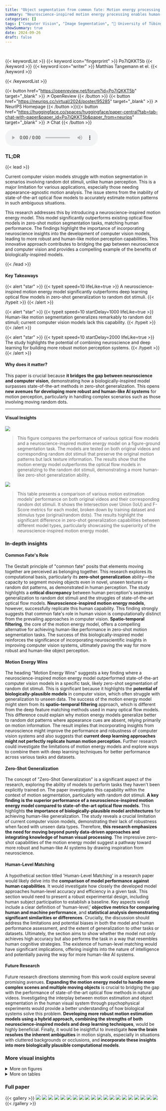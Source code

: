 ```yaml
---
title: "Object segmentation from common fate: Motion energy processing enables human-like zero-shot generalization to random dot stimuli"
summary: "Neuroscience-inspired motion energy processing enables human-like zero-shot generalization in figure-ground segmentation, outperforming deep learning models on random dot stimuli."
categories: []
tags: ["Computer Vision", "Image Segmentation", "🏢 University of Tübingen",]
showSummary: true
date: 2024-09-26
draft: false
---
```


<br>

{{< keywordList >}}
{{< keyword icon="fingerprint" >}} Po7iQKKT5b {{< /keyword >}}
{{< keyword icon="writer" >}} Matthias Tangemann et el. {{< /keyword >}}
 
{{< /keywordList >}}

{{< button href="https://openreview.net/forum?id=Po7iQKKT5b" target="_blank" >}}
↗ OpenReview
{{< /button >}}
{{< button href="https://neurips.cc/virtual/2024/poster/95285" target="_blank" >}}
↗ NeurIPS Homepage
{{< /button >}}{{< button href="https://huggingface.co/spaces/huggingface/paper-central?tab=tab-chat-with-paper&paper_id=Po7iQKKT5b&paper_from=neurips" target="_blank" >}}
↗ Chat
{{< /button >}}



<audio controls>
    <source src="https://ai-paper-reviewer.com/Po7iQKKT5b/podcast.wav" type="audio/wav">
    Your browser does not support the audio element.
</audio>


### TL;DR


{{< lead >}}

Current computer vision models struggle with motion segmentation in scenarios involving random dot stimuli, unlike human perception.  This is a major limitation for various applications, especially those needing appearance-agnostic motion analysis. The issue stems from the inability of state-of-the-art optical flow models to accurately estimate motion patterns in such ambiguous situations.

This research addresses this by introducing a neuroscience-inspired motion energy model.  This model significantly outperforms existing optical flow models in zero-shot motion segmentation tasks, matching human performance. The findings highlight the importance of incorporating neuroscience insights into the development of computer vision models, leading to more robust and human-like motion perception capabilities. This innovative approach contributes to bridging the gap between neuroscience and computer vision and provides a compelling example of the benefits of biologically-inspired models.

{{< /lead >}}


#### Key Takeaways

{{< alert "star" >}}
{{< typeit speed=10 lifeLike=true >}} A neuroscience-inspired motion energy model significantly outperforms deep learning optical flow models in zero-shot generalization to random dot stimuli. {{< /typeit >}}
{{< /alert >}}

{{< alert "star" >}}
{{< typeit speed=10 startDelay=1000 lifeLike=true >}} Human-like motion segmentation generalizes remarkably to random dot stimuli; current computer vision models lack this capability. {{< /typeit >}}
{{< /alert >}}

{{< alert "star" >}}
{{< typeit speed=10 startDelay=2000 lifeLike=true >}} The study highlights the potential of combining neuroscience and deep learning for building more robust motion perception systems. {{< /typeit >}}
{{< /alert >}}

#### Why does it matter?
This paper is crucial because **it bridges the gap between neuroscience and computer vision**, demonstrating how a biologically-inspired model surpasses state-of-the-art methods in zero-shot generalization. This opens **new avenues for developing more robust and human-like AI systems** for motion perception, particularly in handling complex scenarios such as those involving moving random dots.

------
#### Visual Insights



![](https://ai-paper-reviewer.com/Po7iQKKT5b/figures_1_1.jpg)

> This figure compares the performance of various optical flow models and a neuroscience-inspired motion energy model on a figure-ground segmentation task.  The models are tested on both original videos and corresponding random dot stimuli that preserve the original motion patterns but lack texture information. The results show that the motion energy model outperforms the optical flow models in generalizing to the random dot stimuli, demonstrating a more human-like zero-shot generalization ability.





![](https://ai-paper-reviewer.com/Po7iQKKT5b/tables_5_1.jpg)

> This table presents a comparison of various motion estimation models' performance on both original videos and their corresponding random dot stimuli.  It shows the Intersection over Union (IoU) and F-Score metrics for each model, broken down by training dataset and stimulus type (original/random dots). The results highlight the significant difference in zero-shot generalization capabilities between different model types, particularly showcasing the superiority of the neuroscience-inspired motion energy model.





### In-depth insights


#### Common Fate's Role
The Gestalt principle of "common fate" posits that elements moving together are perceived as belonging together. This research explores its computational basis, particularly its **zero-shot generalization** ability—the capacity to segment moving objects even in novel, unseen textures or random dot patterns, as demonstrated in human perception.  The study highlights a **critical discrepancy** between human perception's seamless generalization to random dot stimuli and the struggles of state-of-the-art optical flow models.  **Neuroscience-inspired motion energy models**, however, successfully replicate this human capability. This finding strongly suggests that common fate's role in human vision is computationally distinct from the prevailing approaches in computer vision.  **Spatio-temporal filtering**, the core of the motion energy model, offers a compelling alternative for achieving human-like performance in zero-shot motion segmentation tasks. The success of this biologically-inspired model reinforces the significance of incorporating neuroscientific insights in improving computer vision systems, ultimately paving the way for more robust and human-like object perception.

#### Motion Energy Wins
The heading "Motion Energy Wins" suggests a key finding where a neuroscience-inspired motion energy model outperformed state-of-the-art computer vision models in a specific task, likely zero-shot segmentation of random dot stimuli. This is significant because it highlights the **potential of biologically-plausible models** in computer vision, which often struggle with generalization to unseen data. The success of the motion energy model might stem from its **spatio-temporal filtering** approach, which is different from the deep feature matching methods used in many optical flow models. This difference could explain why motion energy models generalize better to random dot patterns where appearance cues are absent, relying primarily on motion information.  The result implies that incorporating insights from neuroscience might improve the performance and robustness of computer vision systems and also suggests that **current deep learning approaches might not perfectly replicate human motion perception.** Further research could investigate the limitations of motion energy models and explore ways to combine them with deep learning techniques for better performance across various tasks and datasets.

#### Zero-Shot Generalization
The concept of "Zero-Shot Generalization" is a significant aspect of the research, exploring the ability of models to perform tasks they haven't been explicitly trained on.  The paper investigates this capability within the context of motion segmentation, particularly with random dot stimuli.  **A key finding is the superior performance of a neuroscience-inspired motion energy model compared to state-of-the-art optical flow models**. This highlights **the importance of biologically-plausible model architectures** for achieving human-like generalization.  The study reveals a crucial limitation of current computer vision models, demonstrating their lack of robustness when faced with unseen data types.  Therefore,  **this research emphasizes the need for moving beyond purely data-driven approaches and integrating knowledge of human visual processing**.  The impressive zero-shot capabilities of the motion energy model suggest a pathway toward more robust and human-like AI systems by drawing inspiration from neuroscience.

#### Human-Level Matching
A hypothetical section titled 'Human-Level Matching' in a research paper would likely delve into the **comparison of model performance against human capabilities**.  It would investigate how closely the developed model approaches human-level accuracy and efficiency in a given task. This section would need to present a robust experimental design, including human subject participation to establish a baseline.  Key aspects would include a clear definition of 'human-level,'  **objective metrics for comparing human and machine performance**, and **statistical analysis demonstrating significant similarities or differences**.  Crucially, the discussion should address the limitations and potential biases in both the model and human performance assessment, and the extent of generalization to other tasks or datasets.  Ultimately, the section aims to show whether the model not only achieves high accuracy but also performs the task in a way that resembles human cognitive strategies.  The existence of human-level matching would have significant implications, offering insights into the nature of intelligence and potentially paving the way for more human-like AI systems.

#### Future Research
Future research directions stemming from this work could explore several promising avenues.  **Expanding the motion energy model to handle more complex scenes and multiple moving objects** is crucial to bridging the gap with the performance of state-of-the-art optical flow methods in natural videos. Investigating the interplay between motion estimation and object segmentation in the human visual system through psychophysical experiments would provide a better understanding of how biological systems solve this problem.  **Developing more robust motion estimation models using a hybrid approach, combining the strengths of both neuroscience-inspired models and deep learning techniques**, would be highly beneficial.  Finally, it would be insightful to investigate **how the brain resolves the inherent ambiguities** in motion signals, especially in situations with cluttered backgrounds or occlusions, and **incorporate these insights into more biologically plausible computational models**.


### More visual insights

<details>
<summary>More on figures
</summary>


![](https://ai-paper-reviewer.com/Po7iQKKT5b/figures_4_1.jpg)

> This figure illustrates the architecture of the motion segmentation model used in the paper.  It's a two-stage process. The first stage is motion estimation, which can use either optical flow or a neuroscience-inspired motion energy model. This stage produces multi-scale motion features. The second stage is a segmentation model which is a CNN that takes these multi-scale features as input and predicts a binary segmentation mask. The motion energy model itself is shown as a CNN, where the weights are derived from a pre-existing model in the literature. This ensures that the model is both biologically inspired and computationally efficient.


![](https://ai-paper-reviewer.com/Po7iQKKT5b/figures_7_1.jpg)

> This figure compares the performance of various optical flow models and a neuroscience-inspired motion energy model on a figure-ground segmentation task using random dot stimuli.  The random dot stimuli retain the motion patterns of original videos, but lack informative appearance features. The results visually demonstrate the superior generalization ability of the motion energy model compared to the optical flow models when dealing with stimuli lacking distinct texture information.


![](https://ai-paper-reviewer.com/Po7iQKKT5b/figures_8_1.jpg)

> This figure presents a comparison of human and machine performance on a shape identification task using random dot stimuli.  The task involved identifying a target shape embedded within a video of moving random dots. The figure shows that human participants significantly outperformed all optical flow-based models, yet were matched by the motion energy model, demonstrating the efficacy of the motion energy model for zero-shot generalization to random dot stimuli.


![](https://ai-paper-reviewer.com/Po7iQKKT5b/figures_14_1.jpg)

> This bar chart displays the Intersection over Union (IoU) scores achieved by various motion estimation models on a random dot stimuli segmentation task.  The models are ordered from lowest to highest IoU, clearly demonstrating the superior performance of the motion energy model compared to state-of-the-art optical flow models on this zero-shot generalization task. The data presented mirrors the information from Table 1 but in a visual format that facilitates comparison of model performance.


![](https://ai-paper-reviewer.com/Po7iQKKT5b/figures_15_1.jpg)

> This figure compares the performance of multi-frame optical flow models and the motion energy model on both original videos and their corresponding random dot versions.  The x-axis represents the Intersection over Union (IoU) score achieved on the original videos, and the y-axis represents the IoU score on the zero-shot random dot stimuli. Each point represents a different model. The diagonal dashed line indicates the ideal scenario where performance on the original and random dot videos are equal.  The plot shows that motion energy significantly outperforms optical flow models in generalizing to random dot stimuli (zero-shot), which is indicated by the significant vertical displacement of the motion energy model point from the diagonal. The optical flow models mostly cluster near the diagonal, demonstrating their limited ability to generalize to unseen texture.


![](https://ai-paper-reviewer.com/Po7iQKKT5b/figures_17_1.jpg)

> This figure shows a comparison of human and model performance in a shape identification task using random dot stimuli. The left panel displays an example stimulus, highlighting the informative dots (those belonging to only one of the target or distractor shapes). The right panel shows psychometric curves, plotting the proportion of correct responses against the number of informative dots per frame. The curves demonstrate that the motion energy model's performance closely matches human performance, particularly for medium difficulty levels, while optical flow models significantly underperform.


![](https://ai-paper-reviewer.com/Po7iQKKT5b/figures_17_2.jpg)

> This figure compares the performance of different motion estimation models (optical flow and motion energy) on a figure-ground segmentation task. It shows example predictions for the original videos (left) and corresponding random dot stimuli (right). The motion pattern is the same for both original video and the random dot stimuli. While optical flow models show high accuracy for original videos but fail to generalize to random dots, the motion energy model demonstrates better generalization. The motion energy model's activations maintain a similar pattern for both original and random dot stimuli, enabling it to accurately segment the foreground object in both cases.


![](https://ai-paper-reviewer.com/Po7iQKKT5b/figures_18_1.jpg)

> This figure compares the performance of various motion estimation models on both original videos and their corresponding random dot stimuli. It shows that while optical flow methods perform well on original videos, they struggle to generalize to random dot stimuli with the same motion patterns. In contrast, the motion energy model demonstrates good generalization to random dot stimuli.


</details>




<details>
<summary>More on tables
</summary>


![](https://ai-paper-reviewer.com/Po7iQKKT5b/tables_7_1.jpg)
> This table presents a comparison of different motion estimation models' performance on two types of video data: original videos and corresponding random dot stimuli. The random dot stimuli are generated to preserve the motion patterns of the original videos while making the appearance cues uninformative.  The table shows the Intersection over Union (IoU) and F-Score metrics for each model on both datasets, allowing assessment of how well each model generalizes to the zero-shot scenario.  The models are grouped by type (optical flow vs. motion energy) and ordered within each group by their performance on the random dot stimuli, highlighting the best-performing model in this scenario.

![](https://ai-paper-reviewer.com/Po7iQKKT5b/tables_15_1.jpg)
> This table presents a comparison of different motion estimation models' performance on two types of video data: original videos and their corresponding random dot stimuli. The random dot stimuli preserve the motion information from the original videos but remove appearance-based cues.  The table shows the Intersection over Union (IoU) and F-score for each model on both datasets, revealing the models' ability to generalize zero-shot to motion-only perception. The models are grouped by their architecture and ordered by their performance on the random dot stimuli.

![](https://ai-paper-reviewer.com/Po7iQKKT5b/tables_16_1.jpg)
> This table presents a comparison of various motion estimation models (including a neuroscience-inspired motion energy model and several state-of-the-art optical flow models) on two tasks: segmenting moving objects in standard videos and segmenting objects in videos where the appearance is replaced with random dots but the motion patterns are preserved. The table shows that the motion energy model significantly outperforms other models when tested on random-dot stimuli, indicating its ability to generalize to novel visual patterns based on motion information.

![](https://ai-paper-reviewer.com/Po7iQKKT5b/tables_16_2.jpg)
> This table presents a comparison of different motion estimation models' performance on both original videos and their corresponding random dot versions.  The models are categorized by type (e.g., optical flow, motion energy), training dataset, and the resulting Intersection over Union (IoU) and F-score metrics for each.  The table highlights how well each method generalizes to the zero-shot scenario of random dot stimuli, which lack appearance cues, demonstrating which models are capable of human-like generalization based on motion alone.

</details>




### Full paper

{{< gallery >}}
<img src="https://ai-paper-reviewer.com/Po7iQKKT5b/1.png" class="grid-w50 md:grid-w33 xl:grid-w25" />
<img src="https://ai-paper-reviewer.com/Po7iQKKT5b/2.png" class="grid-w50 md:grid-w33 xl:grid-w25" />
<img src="https://ai-paper-reviewer.com/Po7iQKKT5b/3.png" class="grid-w50 md:grid-w33 xl:grid-w25" />
<img src="https://ai-paper-reviewer.com/Po7iQKKT5b/4.png" class="grid-w50 md:grid-w33 xl:grid-w25" />
<img src="https://ai-paper-reviewer.com/Po7iQKKT5b/5.png" class="grid-w50 md:grid-w33 xl:grid-w25" />
<img src="https://ai-paper-reviewer.com/Po7iQKKT5b/6.png" class="grid-w50 md:grid-w33 xl:grid-w25" />
<img src="https://ai-paper-reviewer.com/Po7iQKKT5b/7.png" class="grid-w50 md:grid-w33 xl:grid-w25" />
<img src="https://ai-paper-reviewer.com/Po7iQKKT5b/8.png" class="grid-w50 md:grid-w33 xl:grid-w25" />
<img src="https://ai-paper-reviewer.com/Po7iQKKT5b/9.png" class="grid-w50 md:grid-w33 xl:grid-w25" />
<img src="https://ai-paper-reviewer.com/Po7iQKKT5b/10.png" class="grid-w50 md:grid-w33 xl:grid-w25" />
<img src="https://ai-paper-reviewer.com/Po7iQKKT5b/11.png" class="grid-w50 md:grid-w33 xl:grid-w25" />
<img src="https://ai-paper-reviewer.com/Po7iQKKT5b/12.png" class="grid-w50 md:grid-w33 xl:grid-w25" />
<img src="https://ai-paper-reviewer.com/Po7iQKKT5b/13.png" class="grid-w50 md:grid-w33 xl:grid-w25" />
<img src="https://ai-paper-reviewer.com/Po7iQKKT5b/14.png" class="grid-w50 md:grid-w33 xl:grid-w25" />
<img src="https://ai-paper-reviewer.com/Po7iQKKT5b/15.png" class="grid-w50 md:grid-w33 xl:grid-w25" />
<img src="https://ai-paper-reviewer.com/Po7iQKKT5b/16.png" class="grid-w50 md:grid-w33 xl:grid-w25" />
<img src="https://ai-paper-reviewer.com/Po7iQKKT5b/17.png" class="grid-w50 md:grid-w33 xl:grid-w25" />
<img src="https://ai-paper-reviewer.com/Po7iQKKT5b/18.png" class="grid-w50 md:grid-w33 xl:grid-w25" />
<img src="https://ai-paper-reviewer.com/Po7iQKKT5b/19.png" class="grid-w50 md:grid-w33 xl:grid-w25" />
<img src="https://ai-paper-reviewer.com/Po7iQKKT5b/20.png" class="grid-w50 md:grid-w33 xl:grid-w25" />
{{< /gallery >}}